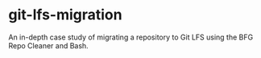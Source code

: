 # git-lfs-migration
An in-depth case study of migrating a repository to Git LFS using the BFG Repo Cleaner and Bash.
